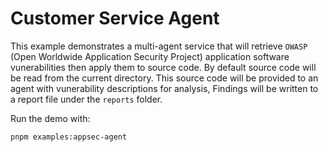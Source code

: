 # Customer Service Agent

This example demonstrates a multi-agent service that will retrieve `OWASP` (Open Worldwide Application Security Project) application software vunerabilities then apply them to source code. By default source code will be read from the current directory. This source code will be provided to an agent with vunerability descriptions for analysis, Findings will be written to a report file under the `reports` folder.

Run the demo with:

```bash
pnpm examples:appsec-agent
```
